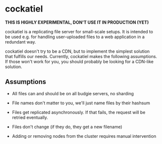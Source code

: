cockatiel
=========

**THIS IS HIGHLY EXPERIMENTAL, DON'T USE IT IN PRODUCTION (YET)**

cockatiel is a replicating file server for small-scale setups. It is intended
to be used e.g. for handling user-uploaded files to a web application
in a redundant way.

cockatiel doesn't try to be a CDN, but to implement the simplest
solution that fulfills our needs. Currently, cockatiel makes the following
assumptions. If those won't work for you, you should probably be looking
for a CDN-like solution.

Assumptions
-----------

* All files can and should be on all budgie servers, no sharding

* File names don't matter to you, we'll just name files by their hashsum

* Files get replicated asynchronously. If that fails, the request will
  be retried eventually.

* Files don't change (if they do, they get a new filename)

* Adding or removing nodes from the cluster requires manual intervention